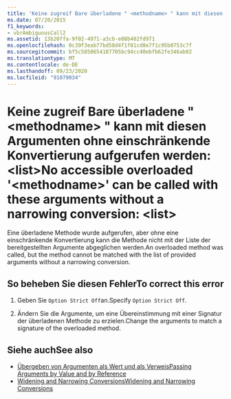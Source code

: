 ```yaml
---
title: 'Keine zugreif Bare überladene " <methodname> " kann mit diesen Argumenten ohne einschränkende Konvertierung aufgerufen werden: <list>'
ms.date: 07/20/2015
f1_keywords:
- vbrAmbiguousCall2
ms.assetid: 13b20ffa-9f02-4971-a3cb-e08b402fd971
ms.openlocfilehash: 0c39f3eab77bd58d4f1f81cd8e7f1c95b0753c7f
ms.sourcegitcommit: bf5c5850654187705bc94cc40ebfb62fe346ab02
ms.translationtype: MT
ms.contentlocale: de-DE
ms.lasthandoff: 09/23/2020
ms.locfileid: "91079034"
---
```

# <a name="no-accessible-overloaded-methodname-can-be-called-with-these-arguments-without-a-narrowing-conversion-list"></a><span data-ttu-id="dc8c7-102">Keine zugreif Bare überladene " \<methodname> " kann mit diesen Argumenten ohne einschränkende Konvertierung aufgerufen werden: \<list></span><span class="sxs-lookup"><span data-stu-id="dc8c7-102">No accessible overloaded '\<methodname>' can be called with these arguments without a narrowing conversion: \<list></span></span>

<span data-ttu-id="dc8c7-103">Eine überladene Methode wurde aufgerufen, aber ohne eine einschränkende Konvertierung kann die Methode nicht mit der Liste der bereitgestellten Argumente abgeglichen werden.</span><span class="sxs-lookup"><span data-stu-id="dc8c7-103">An overloaded method was called, but the method cannot be matched with the list of provided arguments without a narrowing conversion.</span></span>  
  
## <a name="to-correct-this-error"></a><span data-ttu-id="dc8c7-104">So beheben Sie diesen Fehler</span><span class="sxs-lookup"><span data-stu-id="dc8c7-104">To correct this error</span></span>  
  
1. <span data-ttu-id="dc8c7-105">Geben Sie `Option Strict Off`an.</span><span class="sxs-lookup"><span data-stu-id="dc8c7-105">Specify `Option Strict Off`.</span></span>
  
2. <span data-ttu-id="dc8c7-106">Ändern Sie die Argumente, um eine Übereinstimmung mit einer Signatur der überladenen Methode zu erzielen.</span><span class="sxs-lookup"><span data-stu-id="dc8c7-106">Change the arguments to match a signature of the overloaded method.</span></span>  
  
## <a name="see-also"></a><span data-ttu-id="dc8c7-107">Siehe auch</span><span class="sxs-lookup"><span data-stu-id="dc8c7-107">See also</span></span>

- [<span data-ttu-id="dc8c7-108">Übergeben von Argumenten als Wert und als Verweis</span><span class="sxs-lookup"><span data-stu-id="dc8c7-108">Passing Arguments by Value and by Reference</span></span>](../programming-guide/language-features/procedures/passing-arguments-by-value-and-by-reference.md)
- [<span data-ttu-id="dc8c7-109">Widening and Narrowing Conversions</span><span class="sxs-lookup"><span data-stu-id="dc8c7-109">Widening and Narrowing Conversions</span></span>](../programming-guide/language-features/data-types/widening-and-narrowing-conversions.md)
